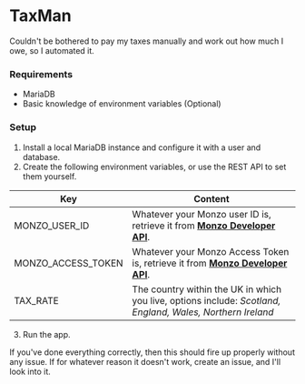 # TaxMan

Couldn't be bothered to pay my taxes manually and work out how much I owe, so I automated it. 

### Requirements
- MariaDB
- Basic knowledge of environment variables (Optional)

### Setup
1. Install a local MariaDB instance and configure it with a user and database.
2. Create the following environment variables, or use the REST API to set them yourself.

| Key | Content |
|-----|---------|
| MONZO_USER_ID | Whatever your Monzo user ID is, retrieve it from **[Monzo Developer API](https://developers.monzo.com/)**. |
| MONZO_ACCESS_TOKEN | Whatever your Monzo Access Token is, retrieve it from **[Monzo Developer API](https://developers.monzo.com/)**. |
| TAX_RATE | The country within the UK in which you live, options include: *Scotland, England, Wales, Northern Ireland* |
3. Run the app. 

If you've done everything correctly, then this should fire up properly without any issue. If for whatever reason it doesn't work, create an issue, and I'll look into it.